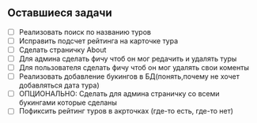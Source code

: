## Оставшиеся задачи

- [ ] Реализовать поиск по названию туров
- [ ] Исправить подсчет рейтинга на карточке тура
- [ ] Сделать страничку About
- [ ] Для админа сделать фичу чтоб он мог редачить и удалять туры
- [ ] Для пользователя сделать фичу чтоб он мог удалять свои коменты
- [ ] Реализовать добавление букингов в БД(понять,почему не хочет добавляться дата тура)
- [ ] ОПЦИОНАЛЬНО: Сделать для админа страничку со всеми букингами которые сделаны
- [ ] Пофиксить рейтинг туров в акрточках (где-то есть, где-то нет)
